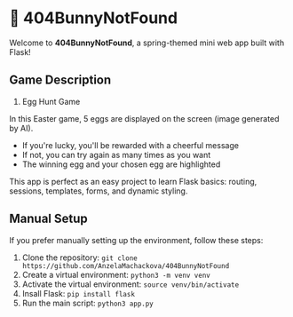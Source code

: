 # 🐰 404BunnyNotFound

Welcome to **404BunnyNotFound**, a spring-themed mini web app built with Flask!  

## Game Description

1. Egg Hunt Game 

In this Easter game, 5 eggs are displayed on the screen (image generated by AI).  

- If you're lucky, you'll be rewarded with a cheerful message
- If not, you can try again as many times as you want
- The winning egg and your chosen egg are highlighted

This app is perfect as an easy project to learn Flask basics: routing, sessions, templates, forms, and dynamic styling.

## Manual Setup

If you prefer manually setting up the environment, follow these steps:

1. Clone the repository: `git clone https://github.com/AnzelaMachackova/404BunnyNotFound`
2. Create a virtual environment: `python3 -m venv venv`
3. Activate the virtual environment: `source venv/bin/activate`
4. Insall Flask: `pip install flask`
4. Run the main script: `python3 app.py`